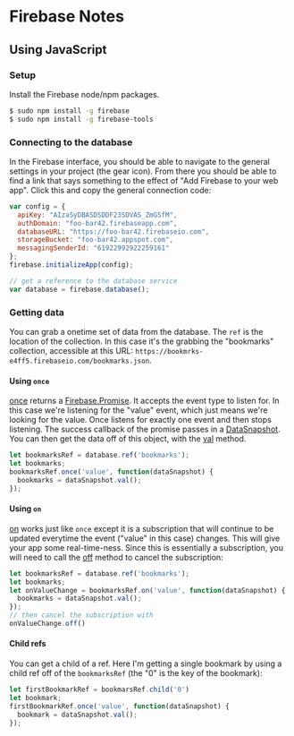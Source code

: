 # Firebase Notes

## Using JavaScript

### Setup

Install the Firebase node/npm packages.

```bash
$ sudo npm install -g firebase
$ sudo npm install -g firebase-tools
```

### Connecting to the database

In the Firebase interface, you should be able to navigate to the general settings in your project (the gear icon).  From there you should be able to find a link that says something to the effect of "Add Firebase to your web app".  Click this and copy the general connection code:

```javascript
var config = {
  apiKey: "AIzaSyDBASDSDDF23SDVAS_ZmGSfM",
  authDomain: "foo-bar42.firebaseapp.com",
  databaseURL: "https://foo-bar42.firebaseio.com",
  storageBucket: "foo-bar42.appspot.com",
  messagingSenderId: "61922992922259161"
};
firebase.initializeApp(config);

// get a reference to the database service
var database = firebase.database();
```

### Getting data

You can grab a onetime set of data from the database.  The `ref` is the location of the collection.  In this case it's the grabbing the "bookmarks" collection, accessible at this URL: `https://bookmrks-e4ff5.firebaseio.com/bookmarks.json`.

#### Using `once`

[once](https://firebase.google.com/docs/reference/js/firebase.database.Reference#once) returns a [Firebase.Promise](https://firebase.google.com/docs/reference/js/firebase.Promise).  It accepts the event type to listen for.  In this case we're listening for the "value" event, which just means we're looking for the value.  Once listens for exactly one event and then stops listening.  The success callback of the promise passes in a [DataSnapshot](https://firebase.google.com/docs/reference/js/firebase.database.DataSnapshot).  You can then get the data off of this object, with the [val](https://firebase.google.com/docs/reference/js/firebase.database.DataSnapshot#val) method.

```javascript
let bookmarksRef = database.ref('bookmarks');
let bookmarks;
bookmarksRef.once('value', function(dataSnapshot) {
  bookmarks = dataSnapshot.val();
});
```

#### Using `on`

[on](https://firebase.google.com/docs/reference/js/firebase.database.Reference#on) works just like `once` except it is a subscription that will continue to be updated everytime the event ("value" in this case) changes.  This will give your app some real-time-ness.  Since this is essentially a subscription, you will need to call the [off](https://firebase.google.com/docs/reference/js/firebase.database.Reference#off) method to cancel the subscription:

```javascript
let bookmarksRef = database.ref('bookmarks');
let bookmarks;
let onValueChange = bookmarksRef.on('value', function(dataSnapshot) {
  bookmarks = dataSnapshot.val();
});
// then cancel the subscription with
onValueChange.off()
```

#### Child refs

You can get a child of a ref.  Here I'm getting a single bookmark by using a child ref off of the `bookmarksRef` (the "0" is the key of the bookmark):

```javascript
let firstBookmarkRef = bookmarsRef.child('0')
let bookmark;
firstBookmarkRef.once('value', function(dataSnapshot) {
  bookmark = dataSnapshot.val();
});
```

